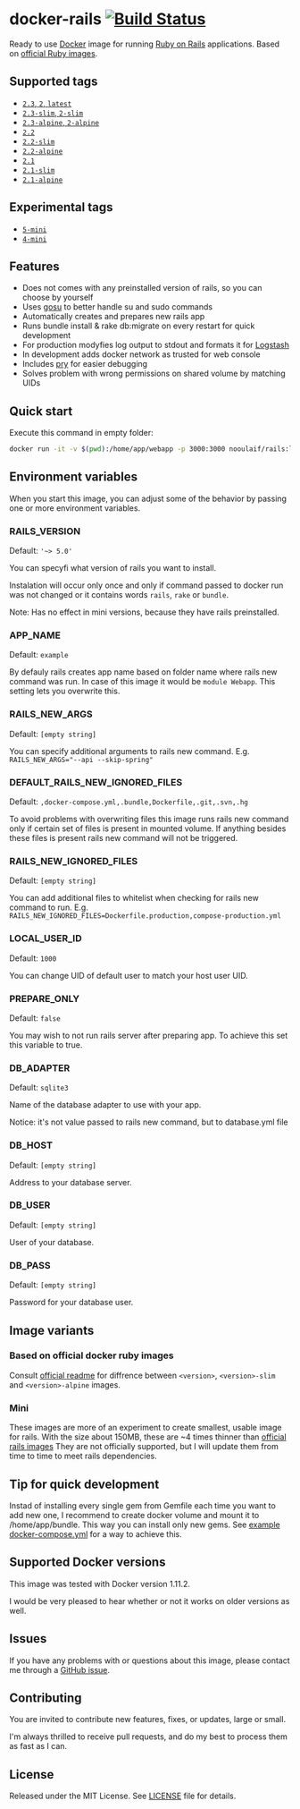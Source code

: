 # docker-rails [![Build Status](https://travis-ci.org/nooulaif/docker-rails.svg?branch=master)](https://travis-ci.org/nooulaif/docker-rails)

Ready to use [Docker](https://www.docker.com/) image for running [Ruby on Rails](http://rubyonrails.org/) applications.
Based on [official Ruby images](https://hub.docker.com/_/ruby/).

## Supported tags

- [`2.3`, `2`, `latest`](https://github.com/nooulaif/docker-rails/blob/master/2.3.dockerfile)
- [`2.3-slim`, `2-slim`](https://github.com/nooulaif/docker-rails/blob/master/2.3-slim.dockerfile)
- [`2.3-alpine`, `2-alpine`](https://github.com/nooulaif/docker-rails/blob/master/2.3-alpine.dockerfile)
- [`2.2`](https://github.com/nooulaif/docker-rails/blob/master/2.2.dockerfile)
- [`2.2-slim`](https://github.com/nooulaif/docker-rails/blob/master/2.2-slim.dockerfile)
- [`2.2-alpine`](https://github.com/nooulaif/docker-rails/blob/master/2.2-alpine.dockerfile)
- [`2.1`](https://github.com/nooulaif/docker-rails/blob/master/2.1.dockerfile)
- [`2.1-slim`](https://github.com/nooulaif/docker-rails/blob/master/2.1-slim.dockerfile)
- [`2.1-alpine`](https://github.com/nooulaif/docker-rails/blob/master/2.1-alpine.dockerfile)

## Experimental tags

- [`5-mini`](https://github.com/nooulaif/docker-rails/blob/master/5-mini.dockerfile)
- [`4-mini`](https://github.com/nooulaif/docker-rails/blob/master/4-mini.dockerfile)

## Features
- Does not comes with any preinstalled version of rails, so you can choose by yourself
- Uses [gosu](https://github.com/tianon/gosu) to better handle su and sudo commands
- Automatically creates and prepares new rails app
- Runs bundle install & rake db:migrate on every restart for quick development
- For production modyfies log output to stdout and formats it for [Logstash](https://www.elastic.co/products/logstash)
- In development adds docker network as trusted for web console
- Includes [pry](http://pryrepl.org/) for easier debugging
- Solves problem with wrong permissions on shared volume by matching UIDs

## Quick start
Execute this command in empty folder:
```bash
docker run -it -v $(pwd):/home/app/webapp -p 3000:3000 nooulaif/rails:latest
```

## Environment variables

When you start this image, you can adjust some of the behavior
by passing one or more environment variables.

### RAILS_VERSION

Default: `'~> 5.0'`

You can specyfi what version of rails you want to install.

Instalation will occur only once and only if command passed to docker run was
not changed or it contains words `rails`, `rake` or `bundle`.

Note: Has no effect in mini versions, because they have rails preinstalled.

### APP_NAME

Default: `example`

By defauly rails creates app name based on folder name where rails new command
was run. In case of this image it would be `module Webapp`. This setting lets
you overwrite this.

### RAILS_NEW_ARGS

Default: `[empty string]`

You can specify additional arguments to rails new command.
E.g. `RAILS_NEW_ARGS="--api --skip-spring"`

### DEFAULT_RAILS_NEW_IGNORED_FILES

Default: `,docker-compose.yml,.bundle,Dockerfile,.git,.svn,.hg`

To avoid problems with overwriting files this image runs rails new command only
if certain set of files is present in mounted volume. If anything besides these
files is present rails new command will not be triggered.

### RAILS_NEW_IGNORED_FILES

Default: `[empty string]`

You can add additional files to whitelist when checking for rails new command
to run. E.g. `RAILS_NEW_IGNORED_FILES=Dockerfile.production,compose-production.yml`

### LOCAL_USER_ID

Default: `1000`

You can change UID of default user to match your host user UID.

### PREPARE_ONLY

Default: `false`

You may wish to not run rails server after preparing app. To achieve this set
this variable to true.

### DB_ADAPTER

Default: `sqlite3`

Name of the database adapter to use with your app.

Notice: it's not value passed to rails new command, but to database.yml file

### DB_HOST

Default: `[empty string]`

Address to your database server.

### DB_USER

Default: `[empty string]`

User of your database.

### DB_PASS

Default: `[empty string]`

Password for your database user.

## Image variants

### Based on official docker ruby images
Consult [official readme](https://hub.docker.com/_/ruby/) for diffrence between
`<version>`, `<version>-slim` and `<version>-alpine` images.

### Mini
These images are more of an experiment to create smallest, usable image for rails.
With the size about 150MB, these are ~4 times thinner than [official rails images](https://hub.docker.com/_/rails/)
They are not officially supported, but I will update them from time to time to
meet rails dependencies.

## Tip for quick development
Instad of installing every single gem from Gemfile each time you want to add new one,
I recommend to create docker volume and mount it to /home/app/bundle.
This way you can install only new gems.
See [example docker-compose.yml](https://github.com/nooulaif/docker-rails/blob/master/example-compose.yml)
for a way to achieve this.

## Supported Docker versions
This image was tested with Docker version 1.11.2.

I would be very pleased to hear whether or not it works on older versions as well.

## Issues
If you have any problems with or questions about this image, please contact me through a [GitHub issue](https://github.com/nooulaif/docker-rails/issues).

## Contributing
You are invited to contribute new features, fixes, or updates, large or small.

I'm always thrilled to receive pull requests, and do my best to process them as fast as I can.

## License
Released under the MIT License. See [LICENSE](https://github.com/nooulaif/docker-rails/blob/master/LICENSE) file for details.
